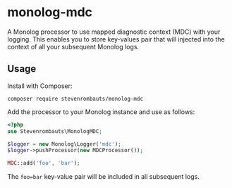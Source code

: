 # monolog-mdc

A Monolog processor to use mapped diagnostic context (MDC) with your logging. This enables you to store key-values pair that will injected into the context of all your subsequent Monolog logs. 

## Usage

Install with Composer:

```
composer require stevenrombauts/monolog-mdc
```
   
Add the processor to your Monolog instance and use as follows:

```php
<?php
use Stevenrombauts\MonologMDC;

$logger = new Monolog\Logger('mdc');
$logger->pushProcessor(new MDCProcessor());

MDC::add('foo', 'bar');
```

The `foo=bar` key-value pair will be included in all subsequent logs.